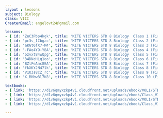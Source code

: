 ```yaml
--- 
layout : lessons 
subject: Biology 
class: VIII
CreaterEmail: angelovt24@gmail.com

lessons: 
- { id: 'ZuC3Pbp4kgk', title: 'KITE VICTERS STD 8 Biology  Class 1 (First Bell-ഫസ്റ്റ് ബെല്‍)' }
- { id: 'pc3s_1Cbgac', title: 'KITE VICTERS STD 8 Biology  Class 2 (First Bell-ഫസ്റ്റ് ബെല്‍)' }
- { id: 'aKGt6fX7-M4', title: 'KITE VICTERS STD 8 Biology  Class 3 (First Bell-ഫസ്റ്റ് ബെല്‍)' }
- { id: '-FAe4YO-YBA', title: 'KITE VICTERS STD 8 Biology  Class 4 (First Bell-ഫസ്റ്റ് ബെല്‍)' }
- { id: 'ozvxt84wQpg', title: 'KITE VICTERS STD 8 Biology  Class 5 (First Bell-ഫസ്റ്റ് ബെല്‍)' }
- { id: '34DNcHLq1oo', title: 'KITE VICTERS STD 8 Biology  Class 6 (First Bell-ഫസ്റ്റ് ബെല്‍)' }
- { id: 'BZlFeAnc8BA', title: 'KITE VICTERS STD 8 Biology  Class 7 (First Bell-ഫസ്റ്റ് ബെല്‍)' }
- { id: 'fkXKYJN47lk', title: 'KITE VICTERS STD 8 Biology  Class 8 (First Bell-ഫസ്റ്റ് ബെല്‍)' }
- { id: 'V1O3s8cZ_rc', title: 'KITE VICTERS STD 8 Biology  Class 9 (First Bell-ഫസ്റ്റ് ബെല്‍)' }
- { id: 'X_BHbw8l7K8', title: 'KITE VICTERS STD 8 Biology  Class 10 (First Bell-ഫസ്റ്റ് ബെല്‍)' }

textbooks:
- { link: 'https://d1v6qmyxzkp4v1.cloudfront.net/uploads/ebook/VOL1/STD8/BasicScienceEnglish/BasicScienceEnglish.pdf', title: 'Basic science Part-1' , medium: 'English' }
- { link: 'https://d1v6qmyxzkp4v1.cloudfront.net/uploads/ebook/Class_VIII/Basic%20Science%20English/BasicScienceEnglish.pdf', title: 'Basic science Part-2' , medium: 'English' }
- { link: 'https://d1v6qmyxzkp4v1.cloudfront.net/uploads/ebook/VOL1/STD8/BasicScienceMalayalam/BasicScienceMalayalam.pdf', title: 'Basic science Part-1' , medium: 'Malayalam' }
- { link: 'https://d1v6qmyxzkp4v1.cloudfront.net/uploads/ebook/Class_VIII/Basic%20Science%20Malayalam/BasicScienceMalayalam.pdf', title: 'Basic science Part-2' , medium: 'Malayalam' }

---  
```

